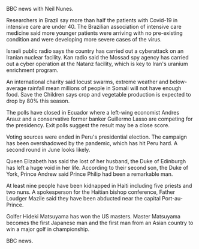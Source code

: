 BBC news with Neil Nunes.

Researchers in Brazil say more than half the patients with Covid-19 in intensive care are under 40. The Brazilian association of intensive care medicine said more younger patients were arriving with no pre-existing condition and were developing more severe cases of the virus.

Israeli public radio says the country has carried out a cyberattack on an Iranian nuclear facility. Kan radio said the Mossad spy agency has carried out a cyber operation at the Natanz facility, which is key to Iran's uranium enrichment program. 

An international charity said locust swarms, extreme weather and below-average rainfall mean millions of people in Somali will not have enough food. Save the Children says crop and vegetable production is expected to drop by 80% this season.

The polls have closed in Ecuador where a left-wing economist Andres Arauz and a conservative former banker Guillermo Lasso are competing for the presidency. Exit polls suggest the result may be a close score.

Voting sources were ended in Peru's presidential election. The campaign has been overshadowed by the pandemic, which has hit Peru hard. A second round in June looks likely.

Queen Elizabeth has said the lost of her husband, the Duke of Edinburgh has left a huge void in her life. According to their second son, the Duke of York, Prince Andrew said Prince Philip had been a remarkable man.

At least nine people have been kidnapped in Haiti including five priests and two nuns. A spokesperson for the Haitian bishop conference, Father Loudger Mazile said they have been abducted near the capital Port-au-Prince.

Golfer Hideki Matsuyama has won the US masters. Master Matsuyama becomes the first Japanese man and the first man from an Asian country to win a major golf in championship.

BBC news.
